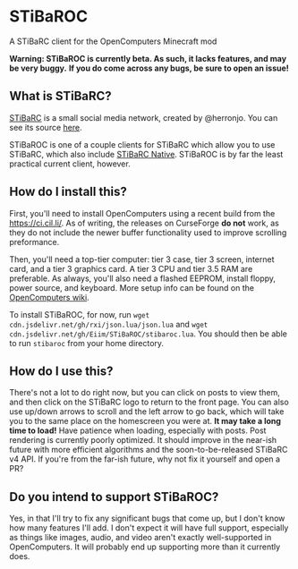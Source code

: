 # STiBaROC
A STiBaRC client for the OpenComputers Minecraft mod

**Warning: STiBaROC is currently beta. As such, it lacks features, and may be very buggy.**
**If you do come across any bugs, be sure to open an issue!**

## What is STiBaRC?

[STiBaRC](https://stibarc.com/) is a small social media network, created by @herronjo. You can see its source [here](https://github.com/STiBaRC/stibarc_web).

STiBaROC is one of a couple clients for STiBaRC which allow you to use STiBaRC, which also include [STiBaRC Native](https://play.google.com/store/apps/details?id=com.stibarc.mobile). STiBaROC is by far the least practical current client, however.

## How do I install this?

First, you'll need to install OpenComputers using a recent build from the https://ci.cil.li/. As of writing, the releases on CurseForge **do not** work, as they do not include the newer buffer functionality used to improve scrolling preformance.

Then, you'll need a top-tier computer: tier 3 case, tier 3 screen, internet card, and a tier 3 graphics card. A tier 3 CPU and tier 3.5 RAM are preferable. As always, you'll also need a flashed EEPROM, install floppy, power source, and keyboard. More setup info can be found on the [OpenComputers wiki](https://ocdoc.cil.li/tutorial:oc1_basic_computer).

To install STiBaROC, for now, run `wget cdn.jsdelivr.net/gh/rxi/json.lua/json.lua` and `wget cdn.jsdelivr.net/gh/Eiim/STiBaROC/stibaroc.lua`. You should then be able to run `stibaroc` from your home directory.

## How do I use this?

There's not a lot to do right now, but you can click on posts to view them, and then click on the STiBaRC logo to return to the front page. You can also use up/down arrows to scroll and the left arrow to go back, which will take you to the same place on the homescreen you were at. **It may take a long time to load!** Have patience when loading, especially with posts. Post rendering is currently poorly optimized. It should improve in the near-ish future with more efficient algorithms and the soon-to-be-released STiBaRC v4 API. If you're from the far-ish future, why not fix it yourself and open a PR?

## Do you intend to support STiBaROC?

Yes, in that I'll try to fix any significant bugs that come up, but I don't know how many features I'll add. I don't expect it will have full support, especially as things like images, audio, and video aren't exactly well-supported in OpenComputers. It will probably end up supporting more than it currently does.
